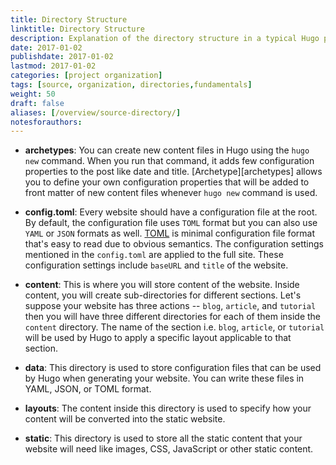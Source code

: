 ```yaml
---
title: Directory Structure
linktitle: Directory Structure
description: Explanation of the directory structure in a typical Hugo project and how Hugo traverses the file system therein.
date: 2017-01-02
publishdate: 2017-01-02
lastmod: 2017-01-02
categories: [project organization]
tags: [source, organization, directories,fundamentals]
weight: 50
draft: false
aliases: [/overview/source-directory/]
notesforauthors:
---
```


<!-- copied from old version of quick start -->

* **archetypes**: You can create new content files in Hugo using the `hugo new` command. When you run that command, it adds few configuration properties to the post like date and title. [Archetype][archetypes] allows you to define your own configuration properties that will be added to front matter of new content files whenever `hugo new` command is used.

* **config.toml**: Every website should have a configuration file at the root. By default, the configuration file uses `TOML` format but you can also use `YAML` or `JSON` formats as well. [TOML](https://github.com/toml-lang/toml) is minimal configuration file format that's easy to read due to obvious semantics. The configuration settings mentioned in the `config.toml` are applied to the full site. These configuration settings include `baseURL` and `title` of the website.

* **content**: This is where you will store content of the website. Inside content, you will create sub-directories for different sections. Let's suppose your website has three actions -- `blog`, `article`, and `tutorial` then you will have three different directories for each of them inside the `content` directory. The name of the section i.e. `blog`, `article`, or `tutorial` will be used by Hugo to apply a specific layout applicable to that section.

* **data**: This directory is used to store configuration files that can be
used by Hugo when generating your website. You can write these files in YAML, JSON, or TOML format.

* **layouts**: The content inside this directory is used to specify how your content will be converted into the static website.

* **static**: This directory is used to store all the static content that your website will need like images, CSS, JavaScript or other static content.
